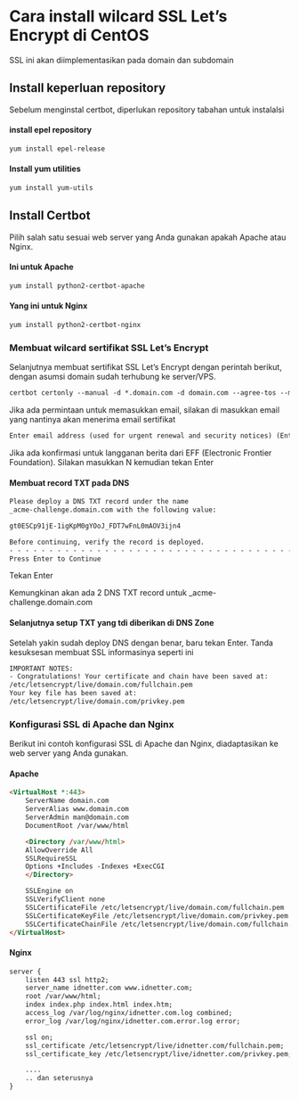 # Cara install wilcard SSL Let’s Encrypt di CentOS

SSL ini akan diimplementasikan pada domain dan subdomain

## Install keperluan repository

Sebelum menginstal certbot, diperlukan repository tabahan untuk instalalsi

#### install epel repository

```html
yum install epel-release
```

#### Install yum utilities

```html
yum install yum-utils
```

## Install Certbot

Pilih salah satu sesuai web server yang Anda gunakan apakah Apache atau Nginx.

#### Ini untuk Apache
 
 ```html
yum install python2-certbot-apache
```

#### Yang ini untuk Nginx

 ```html
yum install python2-certbot-nginx
```

### Membuat wilcard sertifikat SSL Let’s Encrypt

Selanjutnya membuat sertifikat SSL Let’s Encrypt dengan perintah berikut, dengan asumsi domain sudah terhubung ke server/VPS.

```html
certbot certonly --manual -d *.domain.com -d domain.com --agree-tos --manual-public-ip-logging-ok --preferred-challenges dns-01 --server https://acme-v02.api.letsencrypt.org/directory
```
Jika ada permintaan untuk memasukkan email, silakan di masukkan email yang nantinya akan menerima email sertifikat

```html
Enter email address (used for urgent renewal and security notices) (Enter 'c' to cancel): contoh@domain.com
```

Jika ada konfirmasi untuk langganan berita dari EFF (Electronic Frontier Foundation). Silakan masukkan N kemudian tekan Enter

#### Membuat record TXT pada DNS

````html
Please deploy a DNS TXT record under the name
_acme-challenge.domain.com with the following value:

gt0ESCp91jE-1igKpM0gYOoJ_FDT7wFnL0mAOV3ijn4

Before continuing, verify the record is deployed.
- - - - - - - - - - - - - - - - - - - - - - - - - - - - - - - - - - - - - - - -
Press Enter to Continue
````

Tekan Enter

Kemungkinan akan ada 2 DNS TXT record untuk _acme-challenge.domain.com

#### Selanjutnya setup TXT yang tdi diberikan di DNS Zone

Setelah yakin sudah deploy DNS dengan benar, baru tekan Enter. Tanda kesuksesan membuat SSL informasinya seperti ini

```html
IMPORTANT NOTES:
- Congratulations! Your certificate and chain have been saved at:
/etc/letsencrypt/live/domain.com/fullchain.pem
Your key file has been saved at:
/etc/letsencrypt/live/domain.com/privkey.pem
````

### Konfigurasi SSL di Apache dan Nginx

Berikut ini contoh konfigurasi SSL di Apache dan Nginx, diadaptasikan ke web server yang Anda gunakan.

#### Apache

```html
<VirtualHost *:443>
    ServerName domain.com
    ServerAlias www.domain.com
    ServerAdmin man@domain.com
    DocumentRoot /var/www/html

    <Directory /var/www/html>
    AllowOverride All
    SSLRequireSSL
    Options +Includes -Indexes +ExecCGI
    </Directory>

    SSLEngine on
    SSLVerifyClient none
    SSLCertificateFile /etc/letsencrypt/live/domain.com/fullchain.pem
    SSLCertificateKeyFile /etc/letsencrypt/live/domain.com/privkey.pem
    SSLCertificateChainFile /etc/letsencrypt/live/domain.com/fullchain.pem
</VirtualHost>
```

#### Nginx

```html
server {
    listen 443 ssl http2;
    server_name idnetter.com www.idnetter.com;
    root /var/www/html;
    index index.php index.html index.htm;
    access_log /var/log/nginx/idnetter.com.log combined;
    error_log /var/log/nginx/idnetter.com.error.log error;

    ssl on;
    ssl_certificate /etc/letsencrypt/live/idnetter.com/fullchain.pem;
    ssl_certificate_key /etc/letsencrypt/live/idnetter.com/privkey.pem;

    ....
    .. dan seterusnya
}
```

